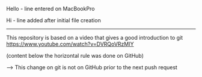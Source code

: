 Hello           - line entered on MacBookPro

Hi              - line added after initial file creation
  
  
  
***  

This repository is based on a video that gives a good introduction to git  
https://www.youtube.com/watch?v=DVRQoVRzMIY  
  
(content below the horizontal rule was done on GitHub)  
  
--> This change on git is not on GitHub prior to the next push request
